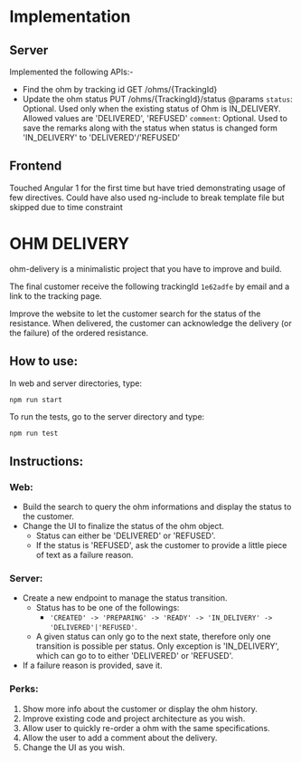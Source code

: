 # Implementation

## Server
Implemented the following APIs:-
* Find the ohm by tracking id GET /ohms/{TrackingId}
* Update the ohm status PUT /ohms/{TrackingId}/status
    @params 
        `status`: Optional. Used only when the existing status of Ohm is IN_DELIVERY.
                  Allowed values are 'DELIVERED', 'REFUSED'
        `comment`: Optional. Used to save the remarks along with the status when status is changed form 'IN_DELIVERY' to 'DELIVERED'/'REFUSED'

## Frontend
Touched Angular 1 for the first time but have tried demonstrating usage of few directives.
Could have also used ng-include to break template file but skipped due to time constraint

# OHM DELIVERY
ohm-delivery is a minimalistic project that you have to improve and build. 

The final customer receive the following trackingId `1e62adfe` by email and a link to the tracking page. 

Improve the website to let the customer search for the status of the resistance. When delivered, the customer can acknowledge the delivery (or the failure) of the ordered resistance. 


## How to use:
In web and server directories, type:
```bash
npm run start
```

To run the tests, go to the server directory and type:
```
npm run test
```

## Instructions:

### Web:
* Build the search to query the ohm informations and display the status to the customer.
* Change the UI to finalize the status of the ohm object.
	* Status can either be 'DELIVERED' or 'REFUSED'.
	* If the status is 'REFUSED', ask the customer to provide a little piece of text as a failure reason.

### Server:
* Create a new endpoint to manage the status transition.
	* Status has to be one of the followings: 
		* `'CREATED' -> 'PREPARING' -> 'READY' -> 'IN_DELIVERY' -> 'DELIVERED'|'REFUSED'`.
	* A given status can only go to the next state, therefore only one transition is possible per status. Only exception is 'IN_DELIVERY', which can go to to either 'DELIVERED' or 'REFUSED'.
* If a failure reason is provided, save it.


### Perks:
1. Show more info about the customer or display the ohm history.
2. Improve existing code and project architecture as you wish.
3. Allow user to quickly re-order a ohm with the same specifications.
4. Allow the user to add a comment about the delivery.
5. Change the UI as you wish.